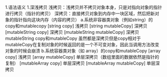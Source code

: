 1.语法语义
1.深浅拷贝
浅拷贝：浅拷贝并不拷贝对象本身，只是对指向对象的指针进行拷贝（指针的拷贝）
深拷贝：直接拷贝对象到内存中一块区域，然后把新对象的指针指向这块内存（内容的拷贝）
a.系统非容器类对象（例如string）的copy和mutablecopy
[string copy] 浅拷贝
[string mutableCopy] 深拷贝
[mutableString copy] 深拷贝
[mutableString mutableCopy] 深拷贝
mutableString copy和mutableCopy 虽然都是深拷贝但是copy相对于mutableCopy在复制对象的时候返回的是一个不可变对象，因此当调用方法改变对象的时候会崩溃
b.系统容器类对象（如 array）的copy和mutableCopy
[array copy] 浅拷贝
[array mutableCopy] 单层深拷贝（数组里面的数据依然是指针的复制）
[mutableArray copy] 单层深拷贝
[mutableArray mutableCopy] 单层深拷贝